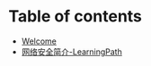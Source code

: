 # Table of contents

* [Welcome](README.md)
* [网络安全简介-LearningPath](wang-luo-an-quan-jian-jie-learningpath.md)
